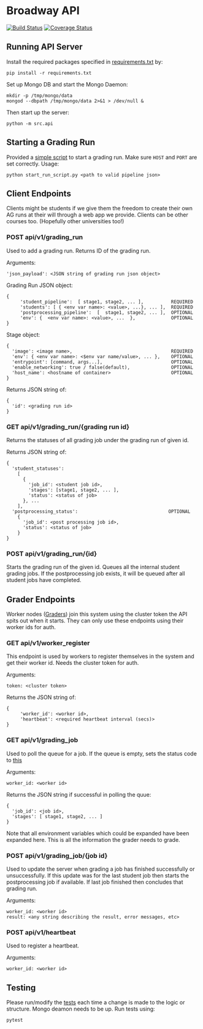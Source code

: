 # Broadway API
[![Build Status](https://www.travis-ci.com/illinois-cs241/broadway-api.svg?branch=master)](https://www.travis-ci.com/illinois-cs241/broadway-api)
[![Coverage Status](https://coveralls.io/repos/github/illinois-cs241/broadway-api/badge.svg?branch=master)](https://coveralls.io/github/illinois-cs241/broadway-api?branch=master)
## Running API Server
Install the required packages specified in [requirements.txt](requirements.txt) by:
```shell
pip install -r requirements.txt
```

Set up Mongo DB and start the Mongo Daemon:
```shell
mkdir -p /tmp/mongo/data
mongod --dbpath /tmp/mongo/data 2>&1 > /dev/null &
```

Then start up the server:
```shell
python -m src.api
```

## Starting a Grading Run
Provided a [simple script](start_run_script.py) to start a grading run. Make sure `HOST` and `PORT` are set correctly. Usage:
```shell
python start_run_script.py <path to valid pipeline json>
```

## Client Endpoints
Clients might be students if we give them the freedom to create their own AG runs at their will through a web app we provide. Clients can be other courses too. (Hopefully other universities too!)

### POST api/v1/grading_run
Used to add a grading run. Returns ID of the grading run.

Arguments:
```
'json_payload': <JSON string of grading run json object>
```
Grading Run JSON object:
```
{
     'student_pipeline':  [ stage1, stage2, ... ],          REQUIRED
     'students': [ { <env var name>: <value>, ...}, ... ],  REQUIRED
     'postprocessing_pipeline':  [  stage1, stage2, ... ],  OPTIONAL
     'env': {  <env var name>: <value>, ...  },             OPTIONAL
}
```
Stage object:
```
{
  'image': <image name>,                                    REQUIRED
  'env': { <env var name>: <$env var name/value>, ... },    OPTIONAL
  'entrypoint': [command, args...],                         OPTIONAL
  'enable_networking': true / false(default),               OPTIONAL
  'host_name': <hostname of container>                      OPTIONAL
}
```
Returns JSON string of:
```
{
  'id': <grading run id>
}
```

### GET api/v1/grading_run/{grading run id}
Returns the statuses of all grading job under the grading run of given id.

Returns JSON string of:
```
{
  'student_statuses': 
    [
      {
        'job_id': <student job id>, 
        'stages': [stage1, stage2, ... ],
        'status': <status of job>
      }, ...
    ], 
  'postprocessing_status':                                 OPTIONAL
    { 
      'job_id': <post processing job id>, 
      'status': <status of job> 
    } 
}
```

### POST api/v1/grading_run/{id}
Starts the grading run of the given id. Queues all the internal student grading jobs. If the postprocessing job exists, it will be queued after all student jobs have completed.

## Grader Endpoints
Worker nodes ([Graders](https://github.com/illinois-cs241/broadway-grader)) join this system using the cluster token the API spits out when it starts. They can only use these endpoints using their worker ids for auth.

### GET api/v1/worker_register
This endpoint is used by workers to register themselves in the system and get their worker id. Needs the cluster token for auth.

Arguments:
```
token: <cluster token>
```
Returns the JSON string of:
```
{
     'worker_id': <worker id>,
     'heartbeat': <required heartbeat interval (secs)>
}
```

### GET api/v1/grading_job
Used to poll the queue for a job. If the queue is empty, sets the status code to [this](src/settings.py#L5)

Arguments:
```
worker_id: <worker id>
```

Returns the JSON string if successful in polling the quue:
```
{
  'job_id': <job id>,
  'stages': [ stage1, stage2, ... ]
}
```
Note that all environment variables which could be expanded have been expanded here. This is all the information the grader needs to grade.

### POST api/v1/grading_job/{job id}
Used to update the server when grading a job has finished successfully or unsuccessfully. If this update was for the last student job then starts the postprocessing job if available. If last job finished then concludes that grading run.

Arguments:
```
worker_id: <worker id>
result: <any string describing the result, error messages, etc>
```

### POST api/v1/heartbeat
Used to register a heartbeat.

Arguments:
```
worker_id: <worker id>
```

## Testing
Please run/modify the [tests](tests) each time a change is made to the logic or structure. Mongo deamon needs to be up. Run tests using:
```shell
pytest
```
